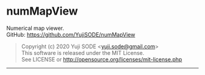 # numMapView
Numerical map viewer.  
GitHub: https://github.com/YujiSODE/numMapView  
>Copyright (c) 2020 Yuji SODE \<yuji.sode@gmail.com\>  
>This software is released under the MIT License.  
>See LICENSE or http://opensource.org/licenses/mit-license.php
______
